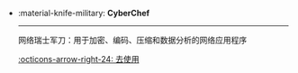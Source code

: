 <style>
.md-content .md-typeset h1 {
      display: none;
  }
</style>

<div class="grid cards" markdown>

-   :material-knife-military: __CyberChef__

    ---

    网络瑞士军刀：用于加密、编码、压缩和数据分析的网络应用程序

    [:octicons-arrow-right-24: 去使用](https://gchq.github.io/CyberChef/)
</div>